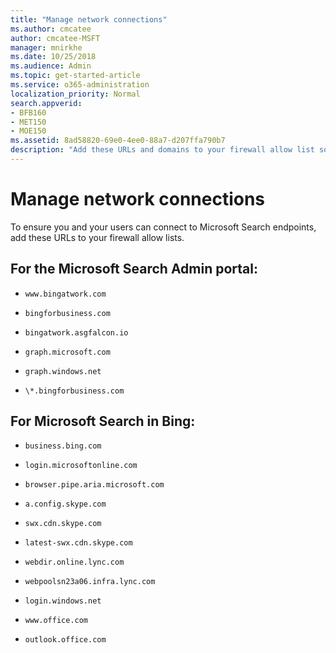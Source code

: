 ```yaml
---
title: "Manage network connections"
ms.author: cmcatee
author: cmcatee-MSFT
manager: mnirkhe
ms.date: 10/25/2018
ms.audience: Admin
ms.topic: get-started-article
ms.service: o365-administration
localization_priority: Normal
search.appverid:
- BFB160
- MET150
- MOE150
ms.assetid: 8ad58820-69e0-4ee0-88a7-d207ffa790b7
description: "Add these URLs and domains to your firewall allow list so your users easily access Microsoft Search"
---
```


# Manage network connections

To ensure you and your users can connect to Microsoft Search endpoints, add these URLs to your firewall allow lists.
  
## For the Microsoft Search Admin portal:

- `www.bingatwork.com`
    
- `bingforbusiness.com`
    
- `bingatwork.asgfalcon.io`
    
- `graph.microsoft.com`
    
- `graph.windows.net`
    
- `\*.bingforbusiness.com`
    
## For Microsoft Search in Bing:

- `business.bing.com`
    
- `login.microsoftonline.com`
    
- `browser.pipe.aria.microsoft.com`
    
- `a.config.skype.com`
    
- `swx.cdn.skype.com`
    
- `latest-swx.cdn.skype.com`
    
- `webdir.online.lync.com`
    
- `webpoolsn23a06.infra.lync.com`
    
- `login.windows.net`
    
- `www.office.com`
    
- `outlook.office.com`
